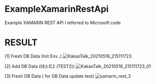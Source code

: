 # ExampleXamarinRestApi
Example XAMARIN REST API 
I referred to Microsoft code

# RESULT
[1] Fresh DB Data (Init Env..)
![KakaoTalk_20210516_215111723](https://user-images.githubusercontent.com/27074717/118400048-fb2a3c00-b69a-11eb-9133-ba20decd048e.jpg)

[2] Add DB Data (테스트2 (TEST2))
![KakaoTalk_20210516_215111723_01](https://user-images.githubusercontent.com/27074717/118400081-15fcb080-b69b-11eb-901c-d7fe0b5b312b.jpg)

[3] Fresh DB Data ( for DB Data update test)
![xamarin_rest_3](https://user-images.githubusercontent.com/27074717/118400090-23b23600-b69b-11eb-9cd4-cfca149f3449.png)
